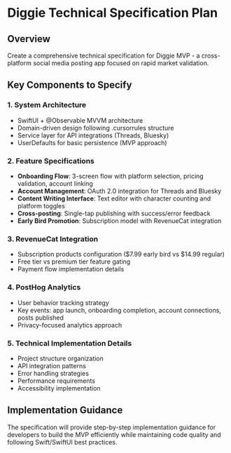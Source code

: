 # Diggie Technical Specification Plan

## Overview

Create a comprehensive technical specification for Diggie MVP - a cross-platform social media posting app focused on rapid market validation.

## Key Components to Specify

### 1. System Architecture

- SwiftUI + @Observable MVVM architecture
- Domain-driven design following .cursorrules structure
- Service layer for API integrations (Threads, Bluesky)
- UserDefaults for basic persistence (MVP approach)

### 2. Feature Specifications

- **Onboarding Flow**: 3-screen flow with platform selection, pricing validation, account linking
- **Account Management**: OAuth 2.0 integration for Threads and Bluesky
- **Content Writing Interface**: Text editor with character counting and platform toggles
- **Cross-posting**: Single-tap publishing with success/error feedback
- **Early Bird Promotion**: Subscription model with RevenueCat integration

### 3. RevenueCat Integration

- Subscription products configuration ($7.99 early bird vs $14.99 regular)
- Free tier vs premium tier feature gating
- Payment flow implementation details

### 4. PostHog Analytics

- User behavior tracking strategy
- Key events: app launch, onboarding completion, account connections, posts published
- Privacy-focused analytics approach

### 5. Technical Implementation Details

- Project structure organization
- API integration patterns
- Error handling strategies
- Performance requirements
- Accessibility implementation

## Implementation Guidance

The specification will provide step-by-step implementation guidance for developers to build the MVP efficiently while maintaining code quality and following Swift/SwiftUI best practices.

